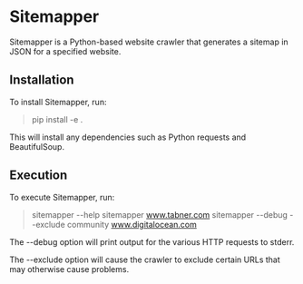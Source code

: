 # Sitemapper

Sitemapper is a Python-based website crawler that generates a sitemap in JSON for a specified website.

## Installation

To install Sitemapper, run:

> pip install -e .

This will install any dependencies such as Python requests and BeautifulSoup.

## Execution

To execute Sitemapper, run:

> sitemapper --help
> sitemapper www.tabner.com
> sitemapper --debug --exclude community www.digitalocean.com

The --debug option will print output for the various HTTP requests to stderr.

The --exclude option will cause the crawler to exclude certain URLs that may otherwise cause problems.
